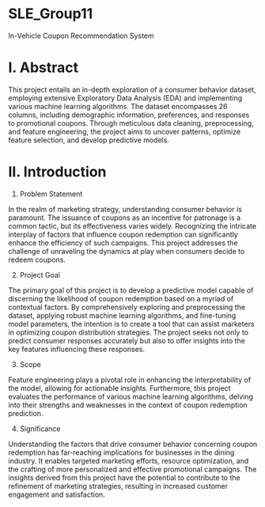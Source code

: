 # SLE_Group11
In-Vehicle Coupon Recommendation System


# I. Abstract

This project entails an in-depth exploration of a consumer behavior dataset, employing extensive Exploratory Data Analysis (EDA) and implementing various machine learning algorithms. The dataset encompasses 26 columns, including demographic information, preferences, and responses to promotional coupons. Through meticulous data cleaning, preprocessing, and feature engineering, the project aims to uncover patterns, optimize feature selection, and develop predictive models.


# II. Introduction


1. Problem Statement

In the realm of marketing strategy, understanding consumer behavior is paramount. The issuance of coupons as an incentive for patronage is a common tactic, but its effectiveness varies widely. Recognizing the intricate interplay of factors that influence coupon redemption can significantly enhance the efficiency of such campaigns. This project addresses the challenge of unraveling the dynamics at play when consumers decide to redeem coupons.


2. Project Goal

The primary goal of this project is to develop a predictive model capable of discerning the likelihood of coupon redemption based on a myriad of contextual factors. By comprehensively exploring and preprocessing the dataset, applying robust machine learning algorithms, and fine-tuning model parameters, the intention is to create a tool that can assist marketers in optimizing coupon distribution strategies. The project seeks not only to predict consumer responses accurately but also to offer insights into the key features influencing these responses.


3. Scope

Feature engineering plays a pivotal role in enhancing the interpretability of the model, allowing for actionable insights. Furthermore, this project evaluates the performance of various machine learning algorithms, delving into their strengths and weaknesses in the context of coupon redemption prediction.


4. Significance

Understanding the factors that drive consumer behavior concerning coupon redemption has far-reaching implications for businesses in the dining industry. It enables targeted marketing efforts, resource optimization, and the crafting of more personalized and effective promotional campaigns. The insights derived from this project have the potential to contribute to the refinement of marketing strategies, resulting in increased customer engagement and satisfaction.
